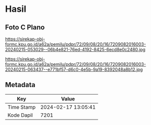 # Hasil

## Foto C Plano

https://sirekap-obj-formc.kpu.go.id/a62a/pemilu/pdpr/72/09/08/20/16/7209082016003-20240215-053029--06b4e821-76ed-4192-8425-6ecd8e0c2480.jpg

https://sirekap-obj-formc.kpu.go.id/a62a/pemilu/pdpr/72/09/08/20/16/7209082016003-20240215-063437--e771bf57-d6c0-4e5b-9a19-8392048a8b12.jpg


## Metadata

| Key        | Value               |
| ---------- | ------------------- |
| Time Stamp | 2024-02-17 13:05:41 |
| Kode Dapil | 7201                |



